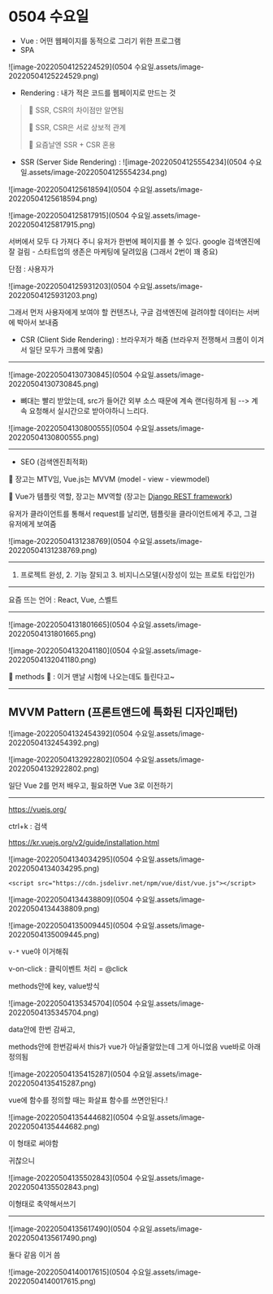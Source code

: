 # 0504 수요일

* Vue : 어떤 웹페이지를 동적으로 그리기 위한 프로그램
* SPA 

![image-20220504125224529](0504 수요일.assets/image-20220504125224529.png)

* Rendering : 내가 적은 코드를 웹페이지로 만드는 것



> 🔴 SSR, CSR의 차이점만 알면됨
>
> 🔴 SSR, CSR은 서로 상보적 관계
>
> 🔴 요즘날엔 SSR + CSR 혼용



* SSR (Server Side Rendering) : ![image-20220504125554234](0504 수요일.assets/image-20220504125554234.png)

![image-20220504125618594](0504 수요일.assets/image-20220504125618594.png)

![image-20220504125817915](0504 수요일.assets/image-20220504125817915.png)

서버에서 모두 다 가져다 주니 유저가 한번에 페이지를 볼 수 있다. google 검색엔진에 잘 걸림 - 스타트업의 생존은 마케팅에 달려있음 (그래서 2번이 꽤 중요)

단점 : 사용자가 

![image-20220504125931203](0504 수요일.assets/image-20220504125931203.png)





그래서 먼저 사용자에게 보여야 할 컨텐츠나, 구글 검색엔진에 걸려야할 데이터는 서버에 박아서 보내줌



* CSR (Client Side Rendering) : 브라우저가 해줌 (브라우저 전쟁해서 크롬이 이겨서 일단 모두가 크롬에 맞춤)

----

![image-20220504130730845](0504 수요일.assets/image-20220504130730845.png)

* 뼈대는 빨리 받았는데, src가 들어간 외부 소스 때문에 계속 랜더링하게 됨 --> 계속 요청해서 실시간으로 받아야하니 느리다.

![image-20220504130800555](0504 수요일.assets/image-20220504130800555.png)

---

* SEO (검색엔진최적화)

🔴 장고는 MTV임, Vue.js는 MVVM (model - view - viewmodel)

🔴 Vue가 템플릿 역할, 장고는 MV역할 (장고는 [Django REST framework](https://www.django-rest-framework.org/))

유저가 클라이언트를 통해서 request를 날리면, 템플릿을 클라이언트에게 주고, 그걸 유저에게 보여줌

![image-20220504131238769](0504 수요일.assets/image-20220504131238769.png)



---

1. 프로젝트 완성, 2. 기능 잘되고 3. 비지니스모델(시장성이 있는 프로토 타입인가)

---

요즘 뜨는 언어 : React, Vue, 스벨트

---

![image-20220504131801665](0504 수요일.assets/image-20220504131801665.png)

![image-20220504132041180](0504 수요일.assets/image-20220504132041180.png)

🔴 methods 🔴 : 이거 맨날 시험에 나오는데도 틀린다고~

---

## MVVM  Pattern (프론트앤드에 특화된 디자인패턴)

![image-20220504132454392](0504 수요일.assets/image-20220504132454392.png)

![image-20220504132922802](0504 수요일.assets/image-20220504132922802.png)

일단 Vue 2를 먼저 배우고, 필요하면 Vue 3로 이전하기

---

https://vuejs.org/

ctrl+k :  검색

https://kr.vuejs.org/v2/guide/installation.html

![image-20220504134034295](0504 수요일.assets/image-20220504134034295.png)

``` 
<script src="https://cdn.jsdelivr.net/npm/vue/dist/vue.js"></script>
```



![image-20220504134438809](0504 수요일.assets/image-20220504134438809.png)



![image-20220504135009445](0504 수요일.assets/image-20220504135009445.png)

`v-*` vue야 이거해줘

v-on-click : 클릭이벤트 처리 = @click



methods안에 key, value방식

![image-20220504135345704](0504 수요일.assets/image-20220504135345704.png)

data안에 한번 감싸고, 

methods안에 한번감싸서 this가 vue가 아닐줄알았는데 그게 아니었음 vue바로 아래 정의됨

![image-20220504135415287](0504 수요일.assets/image-20220504135415287.png)



vue에 함수를 정의할 때는 화살표 함수를 쓰면안된다.!

![image-20220504135444682](0504 수요일.assets/image-20220504135444682.png)

이 형태로 써야함

귀찮으니

![image-20220504135502843](0504 수요일.assets/image-20220504135502843.png)

이형태로 축약해서쓰기

---

![image-20220504135617490](0504 수요일.assets/image-20220504135617490.png)

둘다 같음 이거 씀

![image-20220504140017615](0504 수요일.assets/image-20220504140017615.png)